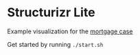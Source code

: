 # Structurizr Lite
Example visualization for the [mortgage case](./mortage.md)

Get started by running `./start.sh`